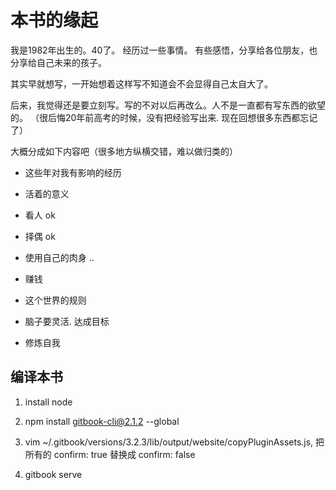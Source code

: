 # 本书的缘起

我是1982年出生的。40了。 经历过一些事情。 有些感悟，分享给各位朋友，也分享给自己未来的孩子。

其实早就想写，一开始想着这样写不知道会不会显得自己太自大了。

后来，我觉得还是要立刻写。写的不对以后再改么。人不是一直都有写东西的欲望的。
（很后悔20年前高考的时候，没有把经验写出来. 现在回想很多东西都忘记了）

大概分成如下内容吧（很多地方纵横交错，难以做归类的）

- 这些年对我有影响的经历

- 活着的意义

- 看人 ok

- 择偶 ok

- 使用自己的肉身 ..

- 赚钱

- 这个世界的规则

- 脑子要灵活. 达成目标

- 修炼自我

## 编译本书

1. install node

2. npm install gitbook-cli@2.1.2 --global

3. vim ~/.gitbook/versions/3.2.3/lib/output/website/copyPluginAssets.js,  把所有的 confirm: true 替换成 confirm: false

4. gitbook serve





